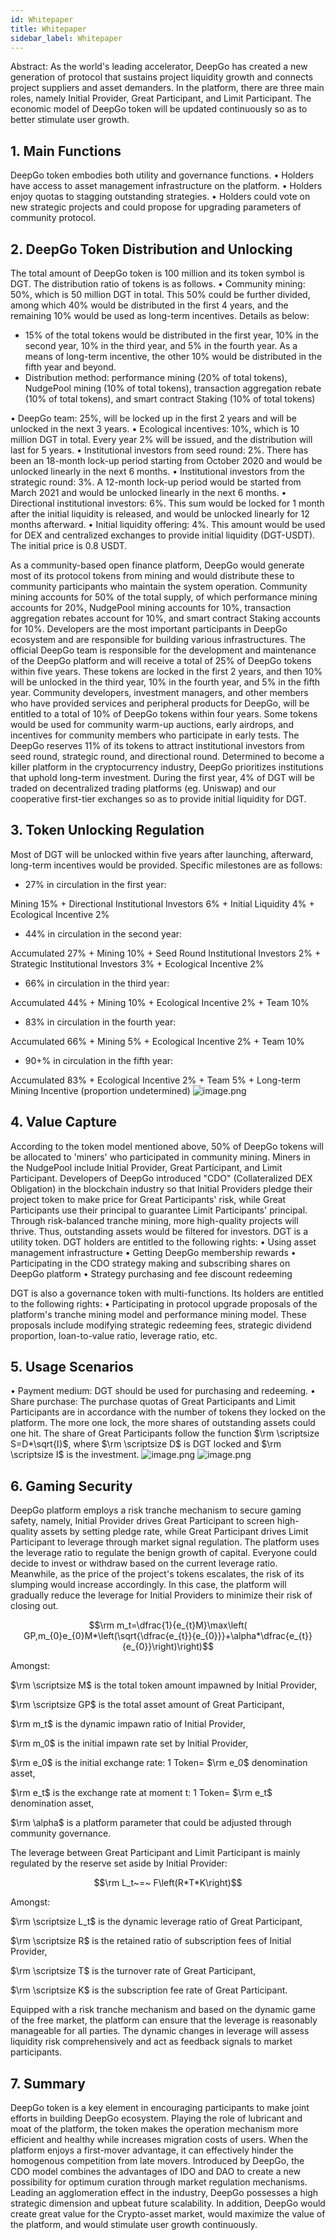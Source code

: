 ```yaml
---
id: Whitepaper
title: Whitepaper
sidebar_label: Whitepaper
---
```


Abstract: As the world's leading accelerator, DeepGo has created a new generation of protocol that sustains project liquidity growth and connects project suppliers and asset demanders. In the platform, there are three main roles, namely Initial Provider, Great Participant, and Limit Participant. The economic model of DeepGo token will be updated continuously so as to better stimulate user growth.
## 1. Main Functions
DeepGo token embodies both utility and governance functions.
• Holders have access to asset management infrastructure on the platform.
• Holders enjoy quotas to stagging outstanding strategies.
• Holders could vote on new strategic projects and could propose for upgrading parameters of community protocol.
## 2. DeepGo Token Distribution and Unlocking
The total amount of DeepGo token is 100 million and its token symbol is DGT. The distribution ratio of tokens is as follows.
• Community mining: 50%, which is 50 million DGT in total. This 50% could be further divided, among which 40% would be distributed in the first 4 years, and the remaining 10% would be used as long-term incentives. Details as below:

   - 15% of the total tokens would be distributed in the first year, 10% in the second year, 10% in the third year, and 5% in the fourth year. As a means of long-term incentive, the other 10% would be distributed in the fifth year and beyond.
   - Distribution method: performance mining (20% of total tokens), NudgePool mining (10% of total tokens), transaction aggregation rebate (10% of total tokens), and smart contract Staking (10% of total tokens)

• DeepGo team: 25%, will be locked up in the first 2 years and will be unlocked in the next 3 years.
• Ecological incentives: 10%, which is 10 million DGT in total. Every year 2% will be issued, and the distribution will last for 5 years.
• Institutional investors from seed round: 2%. There has been an 18-month lock-up period starting from October 2020 and would be unlocked linearly in the next 6 months.
• Institutional investors from the strategic round: 3%. A 12-month lock-up period would be started from March 2021 and would be unlocked linearly in the next 6 months.
• Directional institutional investors: 6%. This sum would be locked for 1 month after the initial liquidity is released, and would be unlocked linearly for 12 months afterward.
• Initial liquidity offering: 4%. This amount would be used for DEX and centralized exchanges to provide initial liquidity (DGT-USDT). The initial price is 0.8 USDT.


As a community-based open finance platform, DeepGo would generate most of its protocol tokens from mining and would distribute these to community participants who maintain the system operation. Community mining accounts for 50% of the total supply, of which performance mining accounts for 20%, NudgePool mining accounts for 10%, transaction aggregation rebates account for 10%, and smart contract Staking accounts for 10%.
Developers are the most important participants in DeepGo ecosystem and are responsible for building various infrastructures. The official DeepGo team is responsible for the development and maintenance of the DeepGo platform and will receive a total of 25% of DeepGo tokens within five years. These tokens are locked in the first 2 years, and then 10% will be unlocked in the third year, 10% in the fourth year, and 5% in the fifth year.
Community developers, investment managers, and other members who have provided services and peripheral products for DeepGo, will be entitled to a total of 10% of DeepGo tokens within four years. Some tokens would be used for community warm-up auctions, early airdrops, and incentives for community members who participate in early tests.
The DeepGo reserves 11% of its tokens to attract institutional investors from seed round, strategic round, and directional round. Determined to become a killer platform in the cryptocurrency industry, DeepGo prioritizes institutions that uphold long-term investment.
During the first year, 4% of DGT will be traded on decentralized trading platforms (eg. Uniswap) and our cooperative first-tier exchanges so as to provide initial liquidity for DGT.
## 3. Token Unlocking Regulation
Most of DGT will be unlocked within five years after launching, afterward, long-term incentives would be provided. Specific milestones are as follows:

- 27% in circulation in the first year:

Mining 15% + Directional Institutional Investors 6% + Initial Liquidity 4% + Ecological Incentive 2%

- 44% in circulation in the second year:

Accumulated 27% + Mining 10% + Seed Round Institutional Investors 2% + Strategic Institutional Investors 3% + Ecological Incentive 2% 

- 66% in circulation in the third year:

Accumulated 44% + Mining 10% + Ecological Incentive 2% + Team 10%

- 83% in circulation in the fourth year:

Accumulated 66% + Mining 5% + Ecological Incentive 2% + Team 10%

- 90+% in circulation in the fifth year:

Accumulated 83% + Ecological Incentive 2% + Team 5% + Long-term Mining Incentive (proportion undetermined)
![image.png](/img/token_curve_EN.png)
## 4. Value Capture
According to the token model mentioned above, 50% of DeepGo tokens will be allocated to 'miners' who participated in community mining. Miners in the NudgePool include Initial Provider, Great Participant, and Limit Participant. Developers of DeepGo introduced "CDO" (Collateralized DEX Obligation) in the blockchain industry so that Initial Providers pledge their project token to make price for Great Participants' risk, while Great Participants use their principal to guarantee Limit Participants' principal. Through risk-balanced tranche mining, more high-quality projects will thrive. Thus, outstanding assets would be filtered for investors.
DGT is a utility token. DGT holders are entitled to the following rights:
• Using asset management infrastructure
• Getting DeepGo membership rewards
• Participating in the CDO strategy making and subscribing shares on DeepGo platform
• Strategy purchasing and fee discount redeeming


DGT is also a governance token with multi-functions. Its holders are entitled to the following rights:
• Participating in protocol upgrade proposals of the platform's tranche mining model and performance mining model. These proposals include modifying strategic redeeming fees, strategic dividend proportion, loan-to-value ratio, leverage ratio, etc.
## 5. Usage Scenarios
• Payment medium: DGT should be used for purchasing and redeeming.
• Share purchase: The purchase quotas of Great Participants and Limit Participants are in accordance with the number of tokens they locked on the platform. The more one lock, the more shares of outstanding assets could one hit. The share of Great Participants follow the function $\rm \scriptsize S=D*\sqrt{I}$, where $\rm \scriptsize D$ is DGT locked and $\rm \scriptsize I$ is the investment.
![image.png](/img/lock_change_EN.png)
![image.png](/img/invest_change_EN.png)
## 6. Gaming Security
DeepGo platform employs a risk tranche mechanism to secure gaming safety, namely, Initial Provider drives Great Participant to screen high-quality assets by setting pledge rate, while Great Participant drives Limit Participant to leverage through market signal regulation.
The platform uses the leverage ratio to regulate the benign growth of capital. Everyone could decide to invest or withdraw based on the current leverage ratio. Meanwhile, as the price of the project's tokens escalates, the risk of its slumping would increase accordingly. In this case, the platform will gradually reduce the leverage for Initial Providers to minimize their risk of closing out.


$$\rm m_t=\dfrac{1}{e_{t}M}\max\left( GP,m_{0}e_{0}M*\left(\sqrt{\dfrac{e_{t}}{e_{0}}}+\alpha*\dfrac{e_{t}}{e_{0}}\right)\right)$$


Amongst:

$\rm \scriptsize M$ is the total token amount impawned by Initial Provider,

$\rm \scriptsize GP$ is the total asset amount of Great Participant,

$\rm m_t$ is the dynamic impawn ratio of Initial Provider,

$\rm m_0$ is the initial impawn rate set by Initial Provider,

$\rm e_0$ is the initial exchange rate: 1 Token= $\rm e_0$ denomination asset,

$\rm e_t$ is the exchange rate at moment t: 1 Token= $\rm e_t$ denomination asset,

$\rm \alpha$ is a platform parameter that could be adjusted through community governance.


The leverage between Great Participant and Limit Participant  is mainly regulated by the reserve set aside by Initial Provider:


$$\rm L_t~=~ F\left(R*T*K\right)$$


Amongst:

$\rm \scriptsize L_t$ is the dynamic leverage ratio of Great Participant,

$\rm \scriptsize R$ is the retained ratio of subscription fees of Initial Provider,

$\rm \scriptsize T$ is the turnover rate of Great Participant,

$\rm \scriptsize K$ is the subscription fee rate of Great Participant.


Equipped with a risk tranche mechanism and based on the dynamic game of the free market, the platform can ensure that the leverage is reasonably manageable for all parties. The dynamic changes in leverage will assess liquidity risk comprehensively and act as feedback signals to market participants.
## 7. Summary
DeepGo token is a key element in encouraging participants to make joint efforts in building DeepGo ecosystem. Playing the role of lubricant and moat of the platform, the token makes the operation mechanism more efficient and healthy while increases migration costs of users. When the platform enjoys a first-mover advantage, it can effectively hinder the homogenous competition from late movers.
Introduced by DeepGo, the CDO model combines the advantages of IDO and DAO to create a new possibility for optimum curation through market regulation mechanisms. Leading an agglomeration effect in the industry, DeepGo possesses a high strategic dimension and upbeat future scalability. In addition, DeepGo would create great value for the Crypto-asset market, would maximize the value of the platform, and would stimulate user growth continuously.
